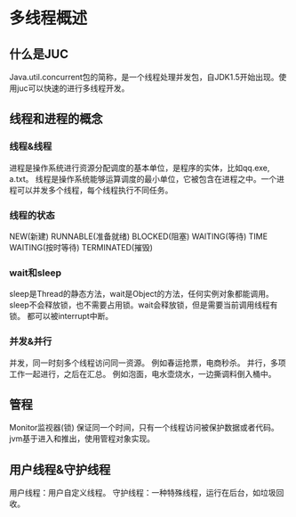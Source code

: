 # 多线程概述

## 什么是JUC
Java.util.concurrent包的简称，是一个线程处理并发包，自JDK1.5开始出现。使用juc可以快速的进行多线程开发。

## 线程和进程的概念

### 线程&线程
进程是操作系统进行资源分配调度的基本单位，是程序的实体，比如qq.exe, a.txt。
线程是操作系统能够运算调度的最小单位，它被包含在进程之中。一个进程可以并发多个线程，每个线程执行不同任务。
### 线程的状态
NEW(新建)
RUNNABLE(准备就绪)
BLOCKED(阻塞)
WAITING(等待)
TIME WAITING(按时等待)
TERMINATED(摧毁)
### wait和sleep
sleep是Thread的静态方法，wait是Object的方法，任何实例对象都能调用。
sleep不会释放锁，也不需要占用锁。wait会释放锁，但是需要当前调用线程有锁。
都可以被interrupt中断。
### 并发&并行
并发，同一时刻多个线程访问同一资源。
例如春运抢票，电商秒杀。
并行，多项工作一起进行，之后在汇总。
例如泡面，电水壶烧水，一边撕调料倒入桶中。

## 管程
Monitor监视器(锁)
保证同一个时间，只有一个线程访问被保护数据或者代码。
jvm基于进入和推出，使用管程对象实现。

## 用户线程&守护线程
用户线程：用户自定义线程。
守护线程：一种特殊线程，运行在后台，如垃圾回收。
